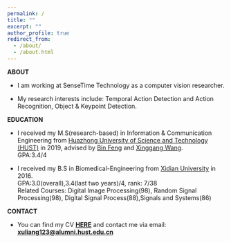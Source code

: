 ```yaml
---
permalink: /
title: ""
excerpt: ""
author_profile: true
redirect_from:
  - /about/
  - /about.html
---
```

**ABOUT**

- I am working at SenseTime Technology as a computer vision researcher.

- My research interests include:
Temporal Action Detection and Action Recognition, Object & Keypoint Detection.

**EDUCATION**

- I received my M.S(research-based) in Information & Communication Engineering from [Huazhong University of Science and Technology (HUST)](http://english.hust.edu.cn/) in 2019, advised by [Bin Feng](https://ieeexplore.ieee.org/author/37290322400) and [Xinggang Wang](https://xwcv.github.io/).  
GPA:3.4/4

- I received my B.S in Biomedical-Engineering from [Xidian University](https://en.xidian.edu.cn/) in 2016.  
GPA:3.0(overall),3.4(last two years)/4, rank: 7/38  
Related Courses: Digital Image Processing(98), Random Signal Processing(98), Digital Signal Process(88),Signals and Systems(86)

**CONTACT**

- You can find my CV [**HERE**](https://LiangXu123.github.io/files/CV_LiangXu.pdf) and contact me via email: **<xuliang123@alumni.hust.edu.cn>**
